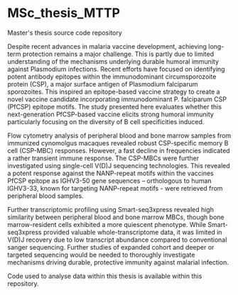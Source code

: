 # MSc_thesis_MTTP
Master's thesis source code repository

Despite recent advances in malaria vaccine development, achieving long-term protection remains a major challenge. This is partly due to limited understanding of the mechanisms underlying durable humoral immunity against Plasmodium infections.  Recent efforts have focused on identifying potent antibody epitopes within the immunodominant circumsporozoite protein (CSP), a major surface antigen of Plasmodium falciparum sporozoites. This inspired an epitope-based vaccine strategy to create a novel vaccine candidate incorporating immunodominant P. falciparum CSP (PfCSP) epitope motifs. The study presented here evaluates whether this next-generation PfCSP-based vaccine elicits strong humoral immunity particularly focusing on the diversity of B cell specificities induced. 

Flow cytometry analysis of peripheral blood and bone marrow samples from immunized cynomolgus macaques revealed robust CSP-specific memory B cell (CSP-MBC) responses. However, a fast decline in frequencies indicated a rather transient immune response. The CSP-MBCs were further investigated using single-cell V(D)J sequencing technologies. This revealed a potent response against the NANP-repeat motifs within the vaccines PfCSP epitope as IGHV3-50 gene sequences – orthologous to human IGHV3-33, known for targeting NANP-repeat motifs - were retrieved from peripheral blood samples.

Further transcriptomic profiling using Smart-seq3xpress revealed high similarity between peripheral blood and bone marrow MBCs, though bone marrow-resident cells exhibited a more quiescent phenotype. While Smart-seq3xpress provided valuable whole-transcriptome data, it was limited in V(D)J recovery due to low transcript abundance compared to conventional sanger sequencing. Further studies of expanded cohort and deeper or targeted sequencing would be needed to thoroughly investigate mechanisms driving durable, protective immunity against malarial infection.

Code used to analyse data within this thesis is available within this repository.
